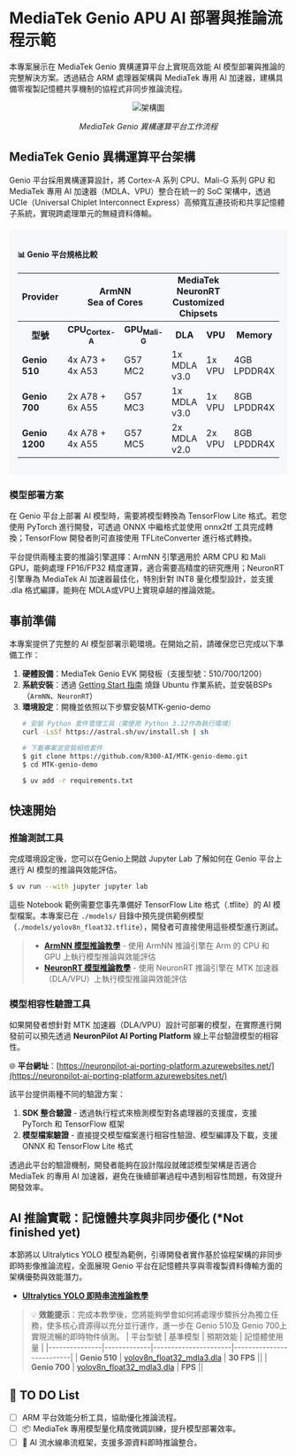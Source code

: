 # MediaTek Genio APU AI 部署與推論流程示範

本專案展示在 MediaTek Genio 異構運算平台上實現高效能 AI 模型部署與推論的完整解決方案。透過結合 ARM 處理器架構與 MediaTek 專用 AI 加速器，建構具備零複製記憶體共享機制的協程式非同步推論流程。

<div align="center">

![架構圖](docs/images/UCIe-diagram.jpg)
<p><i>MediaTek Genio 異構運算平台工作流程</i></p>

</div>

## MediaTek Genio 異構運算平台架構

Genio 平台採用異構運算設計，將 Cortex-A 系列 CPU、Mali-G 系列 GPU 和 MediaTek 專用 AI 加速器（MDLA、VPU）整合在統一的 SoC 架構中，透過 UCIe（Universal Chiplet Interconnect Express）高頻寬互連技術和共享記憶體子系統，實現跨處理單元的無縫資料傳輸。

<div style="background-color: #f6f8fa; padding: 15px; border-radius: 5px; margin: 20px 0;">
<h4>📊 Genio 平台規格比較</h4>
<table>
  <tr>
    <td style="vertical-align: middle; text-align: center; font-weight: bold; background: #f6f8fa;">Provider</td>
    <td colspan="2" style="text-align: center; font-weight: bold;">ArmNN<br>Sea of Cores</td>
    <td colspan="2" style="text-align: center; font-weight: bold;">MediaTek NeuronRT<br>Customized Chipsets</td>
    <td></td>
  </tr>
  <tr>
    <th>型號</th>
    <th>CPU<sub>Cortex-A</sub></th>
    <th>GPU<sub>Mali-G</sub></th>
    <th>DLA</th>
    <th>VPU</th>
    <th>Memory</th>
  </tr>

  <tr>
    <td><b>Genio 510</b></td>
    <td>4x A73 + 4x A53</td>
    <td>G57 MC2</td>
    <td>1x MDLA v3.0</td>
    <td>1x VPU</td>
    <td>4GB LPDDR4X</td>
  </tr>
  <tr>
    <td><b>Genio 700</b></td>
    <td>2x A78 + 6x A55</td>
    <td>G57 MC3</td>
    <td>1x MDLA v3.0</td>
    <td>1x VPU</td>
    <td>8GB LPDDR4X</td>
  </tr>
  <tr>
    <td><b>Genio 1200</b></td>
    <td>4x A78 + 4x A55</td>
    <td>G57 MC5</td>
    <td>2x MDLA v2.0</td>
    <td>2x VPU</td>
    <td>8GB LPDDR4X</td>
  </tr>
</table>
</div>

### 模型部署方案

在 Genio 平台上部署 AI 模型時，需要將模型轉換為 TensorFlow Lite 格式。若您使用 PyTorch 進行開發，可透過 ONNX 中繼格式並使用 onnx2tf 工具完成轉換；TensorFlow 開發者則可直接使用 TFLiteConverter 進行格式轉換。

平台提供兩種主要的推論引擎選擇：ArmNN 引擎適用於 ARM CPU 和 Mali GPU，能夠處理 FP16/FP32 精度運算，適合需要高精度的研究應用；NeuronRT 引擎專為 MediaTek AI 加速器最佳化，特別針對 INT8 量化模型設計，並支援 .dla 格式編譯，能夠在 MDLA或VPU上實現卓越的推論效能。

## 事前準備

本專案提供了完整的 AI 模型部署示範環境。在開始之前，請確保您已完成以下準備工作：

1. **硬體設備**：MediaTek Genio EVK 開發板（支援型號：510/700/1200）
2. **系統安裝**：透過 [Getting Start 指南](https://github.com/R300-AI/MTK-genio-demo/blob/main/docs/getting_start_with_ubuntu_zh.md) 燒錄 Ubuntu 作業系統，並安裝BSPs（`ArmNN`、`NeuronRT`）
3. **環境設定**：開機並依照以下步驟安裝MTK-genio-demo
    ```bash
    # 安裝 Python 套件管理工具（需使用 Python 3.12作為執行環境）
    curl -LsSf https://astral.sh/uv/install.sh | sh  
    ```
    ```bash
    # 下載專案並安裝相依套件
    $ git clone https://github.com/R300-AI/MTK-genio-demo.git
    $ cd MTK-genio-demo

    $ uv add -r requirements.txt  
    ```

## 快速開始

### 推論測試工具

完成環境設定後，您可以在Genio上開啟 Jupyter Lab 了解如何在 Genio 平台上進行 AI 模型的推論與效能評估。

```bash
$ uv run --with jupyter jupyter lab
```

這些 Notebook 範例需要您事先準備好 TensorFlow Lite 格式（.tflite）的 AI 模型檔案。本專案已在 `./models/` 目錄中預先提供範例模型（`./models/yolov8n_float32.tflite`），開發者可直接使用這些模型進行測試。

> - **[ArmNN 模型推論教學](./notebook/armnn_benchmark.ipynb)** - 使用 ArmNN 推論引擎在 Arm 的 CPU 和 GPU 上執行模型推論與效能評估
> - **[NeuronRT 模型推論教學](./notebook/neuronrt_benchmark.ipynb)** - 使用 NeuronRT 推論引擎在 MTK 加速器（DLA/VPU）上執行模型推論與效能評估

### 模型相容性驗證工具

如果開發者想針對 MTK 加速器（DLA/VPU）設計可部署的模型，在實際進行開發前可以預先透過 **NeuronPilot AI Porting Platform** 線上平台驗證模型的相容性。

🌐 **平台網址**：[https://neuronpilot-ai-porting-platform.azurewebsites.net/](https://neuronpilot-ai-porting-platform.azurewebsites.net/)

該平台提供兩種不同的驗證方案：

1. **SDK 整合驗證** - 透過執行程式來檢測模型對各處理器的支援度，支援 PyTorch 和 TensorFlow 框架
2. **模型檔案驗證** - 直接提交模型檔案進行相容性驗證、模型編譯及下載，支援 ONNX 和 TensorFlow Lite 格式

透過此平台的驗證機制，開發者能夠在設計階段就確認模型架構是否適合 MediaTek 的專用 AI 加速器，避免在後續部署過程中遇到相容性問題，有效提升開發效率。


## AI 推論實戰：記憶體共享與非同步優化 (*Not finished yet)

本節將以 Ultralytics YOLO 模型為範例，引導開發者實作基於協程架構的非同步即時影像推論流程，全面展現 Genio 平台在記憶體共享與零複製資料傳輸方面的架構優勢與效能潛力。

* **[Ultralytics YOLO 即時串流推論教學](https://github.com/R300-AI/MTK-genio-demo/blob/main/docs/ultralytics_streaming_tutorial.md)**


> 💡 **效能提示**：完成本教學後，您將能夠學會如何將處理步驟拆分為獨立任務，使多核心資源得以充分並行運作，進一步在 Genio 510及 Genio 700上實現流暢的即時物件偵測。
> | 平台型號       | 基準模型    | 預期效能              | 記憶體使用量              |
> |---------------|-------------|----------------------|--------------------------|
> | **Genio 510** | [yolov8n_float32_mdla3.dla](https://github.com/R300-AI/MTK-genio-demo/blob/main/models/yolov8n_float32_mdla3.dla)  | **30 FPS** ||
> | **Genio 700** | [yolov8n_float32_mdla3.dla](https://github.com/R300-AI/MTK-genio-demo/blob/main/models/yolov8n_float32_mdla3.dla)  | **FPS** ||

## 🚀 TO DO List

- [ ] ARM 平台效能分析工具，協助優化推論流程。
- [ ] 📦 MediaTek 專用模型量化精度微調訓練，提升模型部署效率。
- [ ] 🔗 AI 流水線串流框架，支援多源資料即時推論整合。

